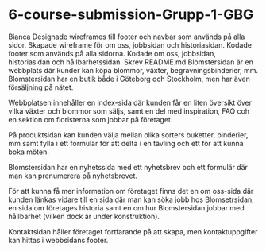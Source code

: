 # 6-course-submission-Grupp-1-GBG

Bianca
Designade wireframes till footer och navbar som används på alla sidor.
Skapade wireframe för om oss, jobbsidan och historiasidan.
Kodade footer som används på alla sidorna.
Kodade om oss, jobbsidan, historiasidan och hållbarhetssidan.
Skrev README.md
Blomstersidan är en webbplats där kunder kan köpa blommor, växter, begravningsbinderier, mm. Blomstersidan har en butik både i Göteborg och Stockholm, men har även försäljning på nätet.  

Webbplatsen innehåller en index-sida där kunden får en liten översikt över vilka växter och blommor som säljs, samt en del med inspiration, FAQ coh en sektion om floristerna som jobbar på företaget.  

På produktsidan kan kunden välja mellan olika sorters buketter, binderier, mm samt fylla i ett formulär för att delta i en tävling och ett för att kunna boka möten.  

Blomstersidan har en nyhetssida med ett nyhetsbrev och ett formulär där man kan prenumerera på nyhetsbrevet.  

För att kunna få mer information om företaget finns det en om oss-sida där kunden länkas vidare till en sida där man kan söka jobb hos Blomsetrsidan, en sida om företages historia samt en om hur Blomstersidan jobbar med hållbarhet (vilken dock är under konstruktion).  

Kontaktsidan håller företaget fortfarande på att skapa, men kontaktuppgifter kan hittas i webbsidans footer. 
